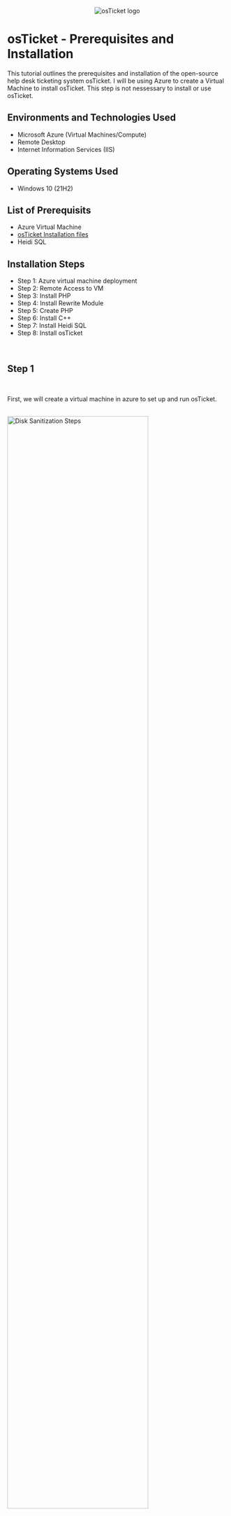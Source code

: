 <p align="center">
<img src="https://i.imgur.com/uT7SVV8.png" alt="osTicket logo"/>
</p>

<h1>osTicket - Prerequisites and Installation</h1>
This tutorial outlines the prerequisites and installation of the open-source help desk ticketing system osTicket. I will be using Azure to create a Virtual Machine to install osTicket. This step is not nessessary to install or use osTicket.
<br />


<h2>Environments and Technologies Used</h2>

- Microsoft Azure (Virtual Machines/Compute)
- Remote Desktop
- Internet Information Services (IIS)

<h2>Operating Systems Used </h2>

- Windows 10</b> (21H2)

<h2>List of Prerequisits </h2>

- Azure Virtual Machine
- [osTicket Installation files](https://drive.google.com/drive/u/0/folders/1APMfNyfNzcxZC6EzdaNfdZsUwxWYChf6) 
- Heidi SQL

<h2>Installation Steps</h2>

- Step 1: Azure virtual machine deployment
- Step 2: Remote Access to VM
- Step 3: Install PHP
- Step 4: Install Rewrite Module
- Step 5: Create PHP
- Step 6: Install C++
- Step 7: Install Heidi SQL
- Step 8: Install osTicket
 
</p>
<br />

<h2>Step 1</h2>

</p>
<br />

<p>
First, we will create a virtual machine in azure to set up and run osTicket.
</p>
<p>
<br />

<img src="https://i.imgur.com/lCxkFRI.png" height="80%" width="80%" alt="Disk Sanitization Steps"/>
</p>
<p>
</p>
<br />

<p>
Once we have our Virtual Machine created, we will remote access the vm using Remote desktop conection. To do so we must obtain the ip address of our vm. You can find it in the vm's files.
</p>
<br />

<p>
<img src="https://i.imgur.com/J4lEPsw.png" height="80%" width="80%" alt="Disk Sanitization Steps"/>
</p>
<p>
<br />

<p>
If your on Windows, you can use the search bar to access Remot Desktop Connection. If your using a Mac, you'll have to download windows remote desktop in the app store.
</p>
<br />

<p>
<img src=https://i.imgur.com/O8kKB3g.png"" height="80%" width="80%" alt="Disk Sanitization Steps"/>
</p>
<p>
<br />

 <p>
Now that we have established connection with the vm, we will have to set up a few things before we are able to install osTicket.
</p>
<br />

<p>
<img src="https://i.imgur.com/R6kKxyr.png" height="80%" width="80%" alt="Disk Sanitization Steps"/>
</p>
<p>
<br />

 <p>
Now we will enable ISS with CGI. To do so, Access the Control Panel, the Program, On the upper left hand side select "Turn Windows features On or Off". Enable the IIS (Internet Information Services, expand the World Wide Web Services; Expand Application Development features; Check the CGI box and click OK to install.
 </p>
<p>
<br />
 
<p>
<img src="https://i.imgur.com/qCJdSqx.png" height="80%" width="80%" alt="Disk Sanitization Steps"/>
</p>
<p>
<br />  

<p>
Now we check to make sure IIS is operational by checking the loopback address of 127.0.0.1. osTicket runs off of a web browser, this will insure that osTicket will work after the instalation. 
</p>
<p>
<br /> 
 
<p>
<img src="https://i.imgur.com/GQgjd72.png" height="80%" width="80%" alt="Disk Sanitization Steps"/>
</p>
<p>
<br />
 
<p>
Now that we know IIS is operational, we will continue with the rest of the downloads.  Atached above are the instalation files need to install osTicket.  First we will download and install PHP Manager for IIS, and download and install the Rewirte Module.
</p>
<br />

<p>
<img src="https://i.imgur.com/EoVx689.png" height="80%" width="80%" alt="Disk Sanitization Steps"/>
</p>
<p>
</p>
<br />

<p>
<img src="https://i.imgur.com/Ws89fLG.png" height="80%" width="80%" alt="Disk Sanitization Steps"/>
</p>
<p>
</p>
<br />

<p>
After you have completed the first set of downloads, open My Computer, go to the C: drive, and create a new file named C:PHP
</p>
<br />

<p>
<img src="https://i.imgur.com/lSalNHa.png" height="80%" width="80%" alt="Disk Sanitization Steps"/>
</p>
<p>
Now that we have our PHP file created, we will download PHP 7.3.8.  After the download, extract the file into the PHP folder.
<br />

<p>
<img src="https://i.imgur.com/gNRCil4.png" height="80%" width="80%" alt="Disk Sanitization Steps"/>
</p>
<p>
</p>
<br />

<p>
Once the PHP file transfer is complete, download and install VC redistx86.exe and MySQL 5.5.62. 
</p>
<br />

<p>
<img src="https://i.imgur.com/mafMe74.png" height="80%" width="80%" alt="Disk Sanitization Steps"/>
</p>
<p>
</p>
<br />

<p>
<img src="https://i.imgur.com/UpO5CL3.png" height="80%" width="80%" alt="Disk Sanitization Steps"/>
</p>
<p>
<br />

<p>
<img src="https://i.imgur.com/bp2SoeO.png" height="80%" width="80%" alt="Disk Sanitization Steps"/>
</p>
<p>
<br />
 
<p>
After MySQL is installed, open IIS as an administrator. This will allow is to change the php setup and enable extensions.
</p>
<br />

<p>
<img src="https://i.imgur.com/BvXR0T6.png" height="80%" width="80%" alt="Disk Sanitization Steps"/>
</p>
<p>
</p>
<br />

<p>
<img src="https://i.imgur.com/2VkSEuS.png" height="80%" width="80%" alt="Disk Sanitization Steps"/>
</p>
<p>
<br />

</p>
Once in the IIS administrator panel, you will need to register PHP from within IIS. This file will be found in the file we transfered our PHP download to. Click browse and locate the correct php file. After registration is complete, reload IIS.
<p/>
<p>
<br />

<p>
<img src="https://i.imgur.com/t2dq5Qf.png" height="80%" width="80%" alt="Disk Sanitization Steps"/>
</p>
<p>
<br />
 
<p>
<img src="https://i.imgur.com/zM0rMSu.png" height="80%" width="80%" alt="Disk Sanitization Steps"/>
</p>
<p>
<br />
 
<p>
<img src="https://i.imgur.com/w9lsYTQ.png" height="80%" width="80%" alt="Disk Sanitization Steps"/>
</p>
<p>
<br />

<p>
Once IIS is setup (for now), we can install osTicket. After dowload is complete, Extract and copy the "upload" folder to C:\inetpub\wwwroot; within wwwroot, Rename "upload" to "osTicket" Then open IIS admin panel and reload IIS. 
</p>
<br />

<p>
<img src="https://i.imgur.com/b9pS8VB.png" height="80%" width="80%" alt="Disk Sanitization Steps"/>
</p>
<p>
<br />

<p>
<img src="https://i.imgur.com/RTDsBuF.png" height="80%" width="80%" alt="Disk Sanitization Steps"/>
</p>
<p>
<br />

<p>
Go to site-> Defalt -> osTicket. On the right hand side, there should be a extention "Browse *80"  Click on that. If everything has be installed correctly, a new window should come up in edge as osTicket.
</p>
<p>
<br />

<p>
<img src="https://i.imgur.com/K9bzAhi.png" height="80%" width="80%" alt="Disk Sanitization Steps"/>
</p>
<p>
<br />

<p>
Once in osTicket, you can see that not all of the extentions are functional.  To enable them, go back to IIS admin panel, sites-> Default-> osTicket.  Double click PHP manager, from here you will enable a few of the extentions that are disabled. We will enable, php_imap, php_intl, and php_opcache.dll. Once enabled, refresh the osTicket website and you will see that most have been activated. 
</p>
<p>
<br />

<p>
<img src="https://i.imgur.com/DanhMiS.png" height="80%" width="80%" alt="Disk Sanitization Steps"/>
</p>
<p>
<br />

<p>
<img src="https://i.imgur.com/eLkjQ7j.png" height="80%" width="80%" alt="Disk Sanitization Steps"/>
</p>
<p>
</p>
<br />

<p>
<img src="https://i.imgur.com/gyYrktW.png" height="80%" width="80%" alt="Disk Sanitization Steps"/>
</p>
<p>
</p>
<br />

<p>
<img src="https://i.imgur.com/fjOqs2n.png" height="80%" width="80%" alt="Disk Sanitization Steps"/>
</p>
<p>
</p>
<br />

<p>
<img src="https://i.imgur.com/fckaKsb.png" height="80%" width="80%" alt="Disk Sanitization Steps"/>
</p>
<p>
<br />

<p>
We are almost there! Open My Computer and go to the C drive. In C, open inetpub, then wwwroot, then osTicket. In osTicet, open Include.  Scroll down, twards the bottom will be a file named ost-samlpleconfig.php. Rename this file ost-config.php, basicly deleting the word samlple.
</p>
<p>
<br />

<p>
<img src="https://i.imgur.com/RTDsBuF.png" height="80%" width="80%" alt="Disk Sanitization Steps"/>
</p>
<p>
</p>
<br />

<p>
<img src="https://i.imgur.com/ZrgAGHC.png" height="80%" width="80%" alt="Disk Sanitization Steps"/>
</p>
<p>
</p>
<br />

<p>
<img src="https://i.imgur.com/4wG888U.png" height="80%" width="80%" alt="Disk Sanitization Steps"/>
</p>
<p>
<br />

<p>
Now you will have to assign permisssions within ostconfig.php by right clicking on the file itself, go to permissions; disable inheritance-> Remove all. Now new permissions-> Everyone all.
</p>
<br />

<p>
<img src="https://i.imgur.com/WR436tX.png" height="80%" width="80%" alt="Disk Sanitization Steps"/>
</p>
<p>
<br />

<p>
<img src="https://i.imgur.com/VjBXr8T.png" height="80%" width="80%" alt="Disk Sanitization Steps"/>
</p>
<p>
<br />

<p>
<img src="https://i.imgur.com/AioVurS.png" height="80%" width="80%" alt="Disk Sanitization Steps"/>
</p>
<p>
<br />

<p>
Now we will continue to set up osTicket. From here you can use whatever kind of default email you would like to use to recieve emails from customers.
</p>
<p>
<br />

<p>
<img src="https://i.imgur.com/Fury6MG.png" height="80%" width="80%" alt="Disk Sanitization Steps"/>
</p>
<p>
 After you have set up osTicket as far as you could, we will need to download and install HeidiSQL for the database inside of osTicket. To do this, Create a new session, with root and Password. Connect with the session,  create a database called "osTicket" and connect to osTickt.
</p>
<br />

<p>
<img src="https://i.imgur.com/HM4grwf.png" height="80%" width="80%" alt="Disk Sanitization Steps"/>
</p>
<p>
 
 <h2>Continue setting up osTicket with MySQL </h2>

<p>
 Now that we have created our database, we'll copy and past it into the database selection withih the osTicket setup. Our MySQL username was root and the password you choose when we installed earlier. Then click install now!
</p>
<br />

<p>
<img src="https://i.imgur.com/H4JH34Z.png" height="80%" width="80%" alt="Disk Sanitization Steps"/>
</p>
<p>
<br />

<p>
<img src="https://i.imgur.com/eHKGqdX.png" height="80%" width="80%" alt="Disk Sanitization Steps"/>
</p>
<p>
<br />

<p>
<img src="https://i.imgur.com/agXtqAz.png" height="80%" width="80%" alt="Disk Sanitization Steps"/>
</p>
<p>
<br />

<p> 
 Congratulations!! hopefully it is all installed with no errors! This was a long one so congrats to you if you made it this far.  There are plenty of videos on youtube with detailed walkthroughs on installing osTicket.
 To clean up, you should delete C:inetpu\wwwroot\osTicket\setup, as well as setting the permissions to Read only on C:\inetpub\wwwroot\osTicket\include\ost-config.php
</p>
<br />

<p>
<img src="https://i.imgur.com/v7BVHMt.png" height="80%" width="80%" alt="Disk Sanitization Steps"/>
</p>
<br />

<p>
<img src="https://i.imgur.com/nuRZkcZ.png" height="80%" width="80%" alt="Disk Sanitization Steps"/>
</p>
<p>

<br />

<p>
<img src="https://i.imgur.com/JAZdFUT.png" height="80%" width="80%" alt="Disk Sanitization Steps"/>
</p>
<p>

</p>
<br />

<h2>Congrats!! If you made it this far your definitly on your way to advanced use of osTicket!!</h2>

